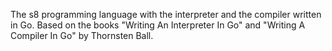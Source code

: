 The s8 programming language with the interpreter and the compiler written in Go. Based on the books "Writing An Interpreter In Go" and "Writing A Compiler In Go" by Thornsten Ball.

